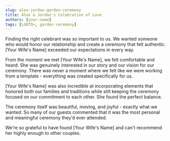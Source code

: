 ```yaml
---
slug: alex-jordan-garden-ceremony
title: Alex & Jordan's Celebration of Love
authors: [your-name]
tags: [LGBTQ+, garden ceremony]
---
```


Finding the right celebrant was so important to us. We wanted someone who would honor our relationship and create a ceremony that felt authentic. [Your Wife's Name] exceeded our expectations in every way.

<!--truncate-->

From the moment we met [Your Wife's Name], we felt comfortable and heard. She was genuinely interested in our story and our vision for our ceremony. There was never a moment where we felt like we were working from a template - everything was created specifically for us.

[Your Wife's Name] was also incredible at incorporating elements that honored both our families and traditions while still keeping the ceremony focused on our commitment to each other. She found the perfect balance.

The ceremony itself was beautiful, moving, and joyful - exactly what we wanted. So many of our guests commented that it was the most personal and meaningful ceremony they'd ever attended.

We're so grateful to have found [Your Wife's Name] and can't recommend her highly enough to other couples.
